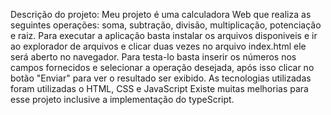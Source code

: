 Descrição do projeto:
Meu projeto é uma calculadora Web que realiza as seguintes operações: soma, subtração, divisão, multiplicação, potenciação e raiz.
Para executar a aplicação basta instalar os arquivos disponiveis e ir ao explorador de arquivos e clicar duas vezes no arquivo index.html ele será aberto no navegador. Para testa-lo basta 
inserir os números nos campos fornecidos e selecionar a operação desejada, após isso clicar no botão "Enviar" para ver o resultado ser exibido.
As tecnologias utilizadas foram utilizadas o HTML, CSS e JavaScript
Existe muitas melhorias para esse projeto inclusive a implementação do typeScript.
